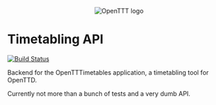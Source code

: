 <p align="center">
    <img src="https://raw.githubusercontent.com/opentttimetables/opentttimetables/master/media/openTTT.png" alt="OpenTTT logo">
    <h1>Timetabling API</h1>
</p>

[![Build Status](https://travis-ci.org/opentttimetables/timetable-api.svg?branch=master)](https://travis-ci.org/opentttimetables/timetable-api)

Backend for the OpenTTTimetables application, a timetabling tool for OpenTTD.

Currently not more than a bunch of tests and a very dumb API.